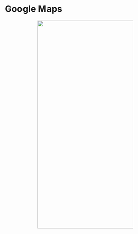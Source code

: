 # Google Maps
<p align="center">
<img src="https://docs.google.com/uc?id=1UUyIN7TFH5M8nLF1TKzNSUuQUbed8BoI" height="649" width="300">
</p>

```dart

```
